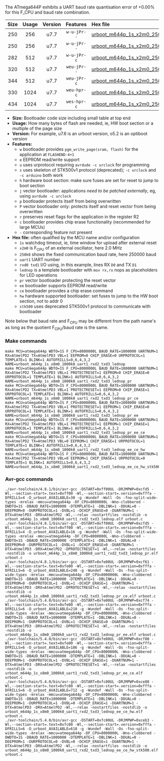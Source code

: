 The ATmega644P exhibits a UART baud rate quantisation error of +0.00% for this F_CPU and baud rate combination.

|Size|Usage|Version|Features|Hex file|
|:-:|:-:|:-:|:-:|:--|
|250|256|u7.7|`w-u-jPr--`|[urboot_m644p_1s_x2m0_250k0_uart1_rxd2_txd3_lednop.hex](https://raw.githubusercontent.com/stefanrueger/urboot.hex/main/boards/sanguino/atmega644p/watchdog_1_s/external_oscillator_x/%2B2m000000_hz/%2B250k0_baud/uart1_rxd2_txd3/lednop/urboot_m644p_1s_x2m0_250k0_uart1_rxd2_txd3_lednop.hex)|
|250|256|u7.7|`w-u-jPr--`|[urboot_m644p_1s_x2m0_250k0_uart1_rxd2_txd3_lednop_pr.hex](https://raw.githubusercontent.com/stefanrueger/urboot.hex/main/boards/sanguino/atmega644p/watchdog_1_s/external_oscillator_x/%2B2m000000_hz/%2B250k0_baud/uart1_rxd2_txd3/lednop/urboot_m644p_1s_x2m0_250k0_uart1_rxd2_txd3_lednop_pr.hex)|
|282|512|u7.7|`w-u-jPr-c`|[urboot_m644p_1s_x2m0_250k0_uart1_rxd2_txd3_lednop_pr_ce.hex](https://raw.githubusercontent.com/stefanrueger/urboot.hex/main/boards/sanguino/atmega644p/watchdog_1_s/external_oscillator_x/%2B2m000000_hz/%2B250k0_baud/uart1_rxd2_txd3/lednop/urboot_m644p_1s_x2m0_250k0_uart1_rxd2_txd3_lednop_pr_ce.hex)|
|320|512|u7.7|`weu-jPr--`|[urboot_m644p_1s_x2m0_250k0_uart1_rxd2_txd3_lednop_pr_ee.hex](https://raw.githubusercontent.com/stefanrueger/urboot.hex/main/boards/sanguino/atmega644p/watchdog_1_s/external_oscillator_x/%2B2m000000_hz/%2B250k0_baud/uart1_rxd2_txd3/lednop/urboot_m644p_1s_x2m0_250k0_uart1_rxd2_txd3_lednop_pr_ee.hex)|
|344|512|u7.7|`weu-jPr-c`|[urboot_m644p_1s_x2m0_250k0_uart1_rxd2_txd3_lednop_pr_ee_ce.hex](https://raw.githubusercontent.com/stefanrueger/urboot.hex/main/boards/sanguino/atmega644p/watchdog_1_s/external_oscillator_x/%2B2m000000_hz/%2B250k0_baud/uart1_rxd2_txd3/lednop/urboot_m644p_1s_x2m0_250k0_uart1_rxd2_txd3_lednop_pr_ee_ce.hex)|
|330|1024|u7.7|`weu-hpr-c`|[urboot_m644p_1s_x2m0_250k0_uart1_rxd2_txd3_lednop_ee_ce_hw.hex](https://raw.githubusercontent.com/stefanrueger/urboot.hex/main/boards/sanguino/atmega644p/watchdog_1_s/external_oscillator_x/%2B2m000000_hz/%2B250k0_baud/uart1_rxd2_txd3/lednop/urboot_m644p_1s_x2m0_250k0_uart1_rxd2_txd3_lednop_ee_ce_hw.hex)|
|434|1024|u7.7|`wes-hpr-c`|[urboot_m644p_1s_x2m0_250k0_uart1_rxd2_txd3_lednop_ee_ce_hw_stk500.hex](https://raw.githubusercontent.com/stefanrueger/urboot.hex/main/boards/sanguino/atmega644p/watchdog_1_s/external_oscillator_x/%2B2m000000_hz/%2B250k0_baud/uart1_rxd2_txd3/lednop/urboot_m644p_1s_x2m0_250k0_uart1_rxd2_txd3_lednop_ee_ce_hw_stk500.hex)|

- **Size:** Bootloader code size including small table at top end
- **Usage:** How many bytes of flash are needed, ie, HW boot section or a multiple of the page size
- **Version:** For example, u7.6 is an urboot version, o5.2 is an optiboot version
- **Features:**
  + `w` bootloader provides `pgm_write_page(sram, flash)` for the application at `FLASHEND-4+1`
  + `e` EEPROM read/write support
  + `u` uses urprotocol requiring `avrdude -c urclock` for programming
  + `s` uses skeleton of STK500v1 protocol (deprecated); `-c urclock` and `-c arduino` both work
  + `h` hardware boot section: make sure fuses are set for reset to jump to boot section
  + `j` vector bootloader: applications *need to be patched externally*, eg, using `avrdude -c urclock`
  + `p` bootloader protects itself from being overwritten
  + `P` vector bootloader only: protects itself and reset vector from being overwritten
  + `r` preserves reset flags for the application in the register R2
  + `c` bootloader provides chip erase functionality (recommended for large MCUs)
  + `-` corresponding feature not present
- **Hex file:** often qualified by the MCU name and/or configuration
  + `1s` watchdog timeout, ie, time window for upload after external reset
  + `x2m0` is F<sub>CPU</sub> of an external oscillator, here 2.0 MHz
  + `250k0` shows the fixed communication baud rate, here 250000 baud
  + `uart1` UART number
  + `rxd0 txd1` I/O using, in this example, lines RX `D0` and TX `D1`
  + `lednop` is a template bootloader with `mov rx,rx` nops as placeholders for LED operations
  + `pr` vector bootloader protecting the reset vector
  + `ee` bootloader supports EEPROM read/write
  + `ce` bootloader provides a chip erase command
  + `hw` hardware supported bootloader: set fuses to jump to the HW boot section, not to addr 0
  + `stk500` uses deprecated STK500v1 protocol to communicate with bootloader


Note below that baud rate and F<sub>CPU</sub> may be different from the path name's as long as the quotient F<sub>CPU</sub>/baud rate is the same.

### Make commands
```
make MCU=atmega644p WDTO=1S F_CPU=8000000L BAUD_RATE=1000000 UARTNUM=1 RX=AtmelPD2 TX=AtmelPD3 VBL=1 EEPROM=0 CHIP_ERASE=0 URPROTOCOL=1 TEMPLATE=1 BLINK=1 AUTOFRILLS=0,6,4,3,2 NAME=urboot_m644p_1s_x8m0_1000k0_uart1_rxd2_txd3_lednop
make MCU=atmega644p WDTO=1S F_CPU=8000000L BAUD_RATE=1000000 UARTNUM=1 RX=AtmelPD2 TX=AtmelPD3 VBL=1 PROTECTRESET=1 EEPROM=0 CHIP_ERASE=0 URPROTOCOL=1 TEMPLATE=1 BLINK=1 AUTOFRILLS=0,6,4,3,2 NAME=urboot_m644p_1s_x8m0_1000k0_uart1_rxd2_txd3_lednop_pr
make MCU=atmega644p WDTO=1S F_CPU=8000000L BAUD_RATE=1000000 UARTNUM=1 RX=AtmelPD2 TX=AtmelPD3 VBL=1 PROTECTRESET=1 EEPROM=0 CHIP_ERASE=1 URPROTOCOL=1 TEMPLATE=1 BLINK=1 AUTOFRILLS=0,6,4,3,2 NAME=urboot_m644p_1s_x8m0_1000k0_uart1_rxd2_txd3_lednop_pr_ce
make MCU=atmega644p WDTO=1S F_CPU=8000000L BAUD_RATE=1000000 UARTNUM=1 RX=AtmelPD2 TX=AtmelPD3 VBL=1 PROTECTRESET=1 EEPROM=1 CHIP_ERASE=0 URPROTOCOL=1 TEMPLATE=1 BLINK=1 AUTOFRILLS=0,6,4,3,2 NAME=urboot_m644p_1s_x8m0_1000k0_uart1_rxd2_txd3_lednop_pr_ee
make MCU=atmega644p WDTO=1S F_CPU=8000000L BAUD_RATE=1000000 UARTNUM=1 RX=AtmelPD2 TX=AtmelPD3 VBL=1 PROTECTRESET=1 EEPROM=1 CHIP_ERASE=1 URPROTOCOL=1 TEMPLATE=1 BLINK=1 AUTOFRILLS=0,6,4,3,2 NAME=urboot_m644p_1s_x8m0_1000k0_uart1_rxd2_txd3_lednop_pr_ee_ce
make MCU=atmega644p WDTO=1S F_CPU=8000000L BAUD_RATE=1000000 UARTNUM=1 RX=AtmelPD2 TX=AtmelPD3 VBL=0 EEPROM=1 CHIP_ERASE=1 URPROTOCOL=1 TEMPLATE=1 BLINK=1 AUTOFRILLS=0,6,4,3,2 NAME=urboot_m644p_1s_x8m0_1000k0_uart1_rxd2_txd3_lednop_ee_ce_hw
make MCU=atmega644p WDTO=1S F_CPU=8000000L BAUD_RATE=1000000 UARTNUM=1 RX=AtmelPD2 TX=AtmelPD3 VBL=0 EEPROM=1 CHIP_ERASE=1 URPROTOCOL=0 TEMPLATE=1 BLINK=1 AUTOFRILLS=0,6,4,3,2 NAME=urboot_m644p_1s_x8m0_1000k0_uart1_rxd2_txd3_lednop_ee_ce_hw_stk500
```

### Avr-gcc commands
```
./avr-toolchain/4.8.1/bin/avr-gcc -DSTART=0xff00UL -DRJMPWP=0xcfd5 -Wl,--section-start=.text=0xff00 -Wl,--section-start=.version=0xfffa -DFRILLS=4 -D_urboot_AVAILABLE=30 -g -Wundef -Wall -Os -fno-split-wide-types -mrelax -mmcu=atmega644p -DF_CPU=8000000L -Wno-clobbered -DWDTO=1S -DBAUD_RATE=1000000 -DTEMPLATE=1 -DBLINK=1 -DDUAL=0 -DEEPROM=0 -DURPROTOCOL=1 -DVBL=1 -DCHIP_ERASE=0 -DUARTNUM=1 -DTX=AtmelPD3 -DRX=AtmelPD2 -Wl,--relax -nostartfiles -nostdlib -o urboot_m644p_1s_x8m0_1000k0_uart1_rxd2_txd3_lednop.elf urboot.c
./avr-toolchain/4.8.1/bin/avr-gcc -DSTART=0xff00UL -DRJMPWP=0xcfd5 -Wl,--section-start=.text=0xff00 -Wl,--section-start=.version=0xfffa -DFRILLS=4 -D_urboot_AVAILABLE=16 -g -Wundef -Wall -Os -fno-split-wide-types -mrelax -mmcu=atmega644p -DF_CPU=8000000L -Wno-clobbered -DWDTO=1S -DBAUD_RATE=1000000 -DTEMPLATE=1 -DBLINK=1 -DDUAL=0 -DEEPROM=0 -DURPROTOCOL=1 -DVBL=1 -DCHIP_ERASE=0 -DUARTNUM=1 -DTX=AtmelPD3 -DRX=AtmelPD2 -DPROTECTRESET=1 -Wl,--relax -nostartfiles -nostdlib -o urboot_m644p_1s_x8m0_1000k0_uart1_rxd2_txd3_lednop_pr.elf urboot.c
./avr-toolchain/4.8.1/bin/avr-gcc -DSTART=0xfe00UL -DRJMPWP=0xcf61 -Wl,--section-start=.text=0xfe00 -Wl,--section-start=.version=0xfffa -DFRILLS=6 -D_urboot_AVAILABLE=248 -g -Wundef -Wall -Os -fno-split-wide-types -mrelax -mmcu=atmega644p -DF_CPU=8000000L -Wno-clobbered -DWDTO=1S -DBAUD_RATE=1000000 -DTEMPLATE=1 -DBLINK=1 -DDUAL=0 -DEEPROM=0 -DURPROTOCOL=1 -DVBL=1 -DCHIP_ERASE=1 -DUARTNUM=1 -DTX=AtmelPD3 -DRX=AtmelPD2 -DPROTECTRESET=1 -Wl,--relax -nostartfiles -nostdlib -o urboot_m644p_1s_x8m0_1000k0_uart1_rxd2_txd3_lednop_pr_ce.elf urboot.c
./avr-toolchain/5.4.0/bin/avr-gcc -DSTART=0xfe00UL -DRJMPWP=0xcf74 -Wl,--section-start=.text=0xfe00 -Wl,--section-start=.version=0xfffa -DFRILLS=6 -D_urboot_AVAILABLE=210 -g -Wundef -Wall -Os -fno-split-wide-types -mrelax -mmcu=atmega644p -DF_CPU=8000000L -Wno-clobbered -DWDTO=1S -DBAUD_RATE=1000000 -DTEMPLATE=1 -DBLINK=1 -DDUAL=0 -DEEPROM=1 -DURPROTOCOL=1 -DVBL=1 -DCHIP_ERASE=0 -DUARTNUM=1 -DTX=AtmelPD3 -DRX=AtmelPD2 -DPROTECTRESET=1 -Wl,--relax -nostartfiles -nostdlib -o urboot_m644p_1s_x8m0_1000k0_uart1_rxd2_txd3_lednop_pr_ee.elf urboot.c
./avr-toolchain/5.4.0/bin/avr-gcc -DSTART=0xfe00UL -DRJMPWP=0xcf80 -Wl,--section-start=.text=0xfe00 -Wl,--section-start=.version=0xfffa -DFRILLS=6 -D_urboot_AVAILABLE=186 -g -Wundef -Wall -Os -fno-split-wide-types -mrelax -mmcu=atmega644p -DF_CPU=8000000L -Wno-clobbered -DWDTO=1S -DBAUD_RATE=1000000 -DTEMPLATE=1 -DBLINK=1 -DDUAL=0 -DEEPROM=1 -DURPROTOCOL=1 -DVBL=1 -DCHIP_ERASE=1 -DUARTNUM=1 -DTX=AtmelPD3 -DRX=AtmelPD2 -DPROTECTRESET=1 -Wl,--relax -nostartfiles -nostdlib -o urboot_m644p_1s_x8m0_1000k0_uart1_rxd2_txd3_lednop_pr_ee_ce.elf urboot.c
./avr-toolchain/5.4.0/bin/avr-gcc -DSTART=0xfc00UL -DRJMPWP=0xce80 -Wl,--section-start=.text=0xfc00 -Wl,--section-start=.version=0xfffa -DFRILLS=6 -D_urboot_AVAILABLE=712 -g -Wundef -Wall -Os -fno-split-wide-types -mrelax -mmcu=atmega644p -DF_CPU=8000000L -Wno-clobbered -DWDTO=1S -DBAUD_RATE=1000000 -DTEMPLATE=1 -DBLINK=1 -DDUAL=0 -DEEPROM=1 -DURPROTOCOL=1 -DVBL=0 -DCHIP_ERASE=1 -DUARTNUM=1 -DTX=AtmelPD3 -DRX=AtmelPD2 -Wl,--relax -nostartfiles -nostdlib -o urboot_m644p_1s_x8m0_1000k0_uart1_rxd2_txd3_lednop_ee_ce_hw.elf urboot.c
./avr-toolchain/5.4.0/bin/avr-gcc -DSTART=0xfc00UL -DRJMPWP=0xceb3 -Wl,--section-start=.text=0xfc00 -Wl,--section-start=.version=0xfffa -DFRILLS=6 -D_urboot_AVAILABLE=610 -g -Wundef -Wall -Os -fno-split-wide-types -mrelax -mmcu=atmega644p -DF_CPU=8000000L -Wno-clobbered -DWDTO=1S -DBAUD_RATE=1000000 -DTEMPLATE=1 -DBLINK=1 -DDUAL=0 -DEEPROM=1 -DURPROTOCOL=0 -DVBL=0 -DCHIP_ERASE=1 -DUARTNUM=1 -DTX=AtmelPD3 -DRX=AtmelPD2 -Wl,--relax -nostartfiles -nostdlib -o urboot_m644p_1s_x8m0_1000k0_uart1_rxd2_txd3_lednop_ee_ce_hw_stk500.elf urboot.c
```

